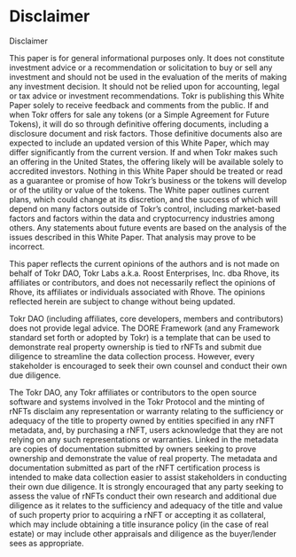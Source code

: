 # Disclaimer

Disclaimer&#x20;

This paper is for general informational purposes only. It does not constitute investment advice or a recommendation or solicitation to buy or sell any investment and should not be used in the evaluation of the merits of making any investment decision. It should not be relied upon for accounting, legal or tax advice or investment recommendations. Tokr is publishing this White Paper solely to receive feedback and comments from the public. If and when Tokr offers for sale any tokens (or a Simple Agreement for Future Tokens), it will do so through definitive offering documents, including a disclosure document and risk factors. Those definitive documents also are expected to include an updated version of this White Paper, which may differ significantly from the current version. If and when Tokr makes such an offering in the United States, the offering likely will be available solely to accredited investors. Nothing in this White Paper should be treated or read as a guarantee or promise of how Tokr’s business or the tokens will develop or of the utility or value of the tokens. The White paper outlines current plans, which could change at its discretion, and the success of which will depend on many factors outside of Tokr’s control, including market-based factors and factors within the data and cryptocurrency industries among others. Any statements about future events are based on the analysis of the issues described in this White Paper. That analysis may prove to be incorrect.&#x20;

This paper reflects the current opinions of the authors and is not made on behalf of Tokr DAO, Tokr Labs a.k.a. Roost Enterprises, Inc. dba Rhove, its affiliates or contributors, and does not necessarily reflect the opinions of Rhove, its affiliates or individuals associated with Rhove. The opinions reflected herein are subject to change without being updated.&#x20;

Tokr DAO (including affiliates, core developers, members and contributors) does not provide legal advice. The DORE Framework (and any Framework standard set forth or adopted by Tokr) is a template that can be used to demonstrate real property ownership is tied to rNFTs and submit due diligence to streamline the data collection process. However, every stakeholder is encouraged to seek their own counsel and conduct their own due diligence.&#x20;

The Tokr DAO, any Tokr affiliates or contributors to the open source software and systems involved in the Tokr Protocol and the minting of rNFTs disclaim any representation or warranty relating to the sufficiency or adequacy of the title to property owned by entities specified in any rNFT metadata, and, by purchasing a rNFT, users acknowledge that they are not relying on any such representations or warranties. Linked in the metadata are copies of documentation submitted by owners seeking to prove ownership and demonstrate the value of real property. The metadata and documentation submitted as part of the rNFT certification process is intended to make data collection easier to assist stakeholders in conducting their own due diligence. It is strongly encouraged that any party seeking to assess the value of rNFTs conduct their own research and additional due diligence as it relates to the sufficiency and adequacy of the title and value of such property prior to acquiring a rNFT or accepting it as collateral, which may include obtaining a title insurance policy (in the case of real estate) or may include other appraisals and diligence as the buyer/lender sees as appropriate.
